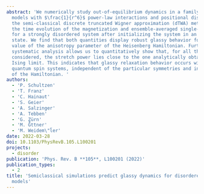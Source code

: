 ```yaml
---
abstract: 'We numerically study out-of-equilibrium dynamics in a family of Heisenberg
  models with $\frac{1}{r^6}$ power-law interactions and positional disorder. Using
  the semi-classical discrete truncated Wigner approximation (dTWA) method, we investigate
  the time evolution of the magnetization and ensemble-averaged single-spin purity
  for a strongly disordered system after initializing the system in an out-of-equilibrium
  state. We find that both quantities display robust glassy behavior for almost any
  value of the anisotropy parameter of the Heisenberg Hamiltonian. Furthermore, a
  systematic analysis allows us to quantitatively show that, for all the scenarios
  considered, the stretch power lies close to the one analytically obtained in the
  Ising limit. This indicates that glassy relaxation behavior occurs widely in disordered
  quantum spin systems, independent of the particular symmetries and integrability
  of the Hamiltonian. '
authors:
  - 'P. Schultzen'
  - 'T. Franz'
  - 'C. Hainaut'
  - 'S. Geier'
  - 'A. Salzinger'
  - 'A. Tebben'
  - 'G. Zürn'
  - 'M. G̈̊ttner'
  - 'M. Weidem\"l̈er'
date: 2022-03-28
doi: 10.1103/PhysRevB.105.L100201
projects:
  - disorder
publication: 'Phys. Rev. B **105**, L100201 (2022)'
publication_types:
  - 2
title: 'Semiclassical simulations predict glassy dynamics for disordered Heisenberg
  models'
---
```

